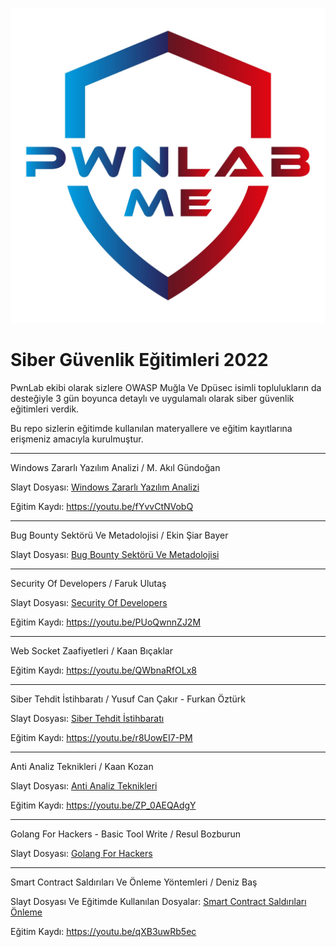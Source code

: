 ![PwnLabMe](https://github.com/PwnLabMe-Project/Siber-Guvenlik-Egitimleri-2022/blob/686db74aa6c990983204e18eadd2ea5a996a3d7c/PwnlabLogo.jpg)

# Siber Güvenlik Eğitimleri 2022 

PwnLab ekibi olarak sizlere OWASP Muğla Ve Dpüsec isimli toplulukların da desteğiyle 3 gün boyunca detaylı ve uygulamalı olarak siber güvenlik eğitimleri verdik.

Bu repo sizlerin eğitimde kullanılan materyallere ve eğitim kayıtlarına erişmeniz amacıyla kurulmuştur. 

-----

Windows Zararlı Yazılım Analizi / M. Akıl Gündoğan

Slayt Dosyası: [Windows Zararlı Yazılım Analizi](https://github.com/PwnLabMe-Project/Siber-Guvenlik-Egitimleri-2022/blob/678150b4a06203fb4ed61e7349150093b4a4912f/Sunumlar/Temel%20Windows%20Zararl%C4%B1%20Yaz%C4%B1l%C4%B1m%20Analizi.pptx)

Eğitim Kaydı: https://youtu.be/fYvvCtNVobQ

-----

Bug Bounty Sektörü Ve Metadolojisi / Ekin Şiar Bayer

Slayt Dosyası: [Bug Bounty Sektörü Ve Metadolojisi](https://github.com/PwnLabMe-Project/Siber-Guvenlik-Egitimleri-2022/blob/a4db0900ba7d572861c344026adb92374d4db4a0/Sunumlar/Bug%20Bounty%20Sekt%C3%B6r%C3%BC%20ve%20Metodolojisi.odp)

-----

Security Of Developers / Faruk Ulutaş

Slayt Dosyası: [Security Of Developers](https://github.com/PwnLabMe-Project/Siber-Guvenlik-Egitimleri-2022/blob/9b919225110397417f1adc60ed919acba4de40de/Sunumlar/Security%20for%20Developers.pdf)

Eğitim Kaydı: https://youtu.be/PUoQwnnZJ2M

-----

Web Socket Zaafiyetleri / Kaan Bıçaklar

Eğitim Kaydı: https://youtu.be/QWbnaRfOLx8

-----

Siber Tehdit İstihbaratı / Yusuf Can Çakır - Furkan Öztürk

Slayt Dosyası: [Siber Tehdit İstihbaratı](https://github.com/PwnLabMe-Project/Siber-Guvenlik-Egitimleri-2022/blob/9b919225110397417f1adc60ed919acba4de40de/Sunumlar/Siber%20Tehdit%20%C4%B0stihbarat%C4%B1.pptx)

Eğitim Kaydı: https://youtu.be/r8UowEI7-PM

-----

Anti Analiz Teknikleri / Kaan Kozan

Slayt Dosyası: [Anti Analiz Teknikleri](https://github.com/PwnLabMe-Project/Siber-Guvenlik-Egitimleri-2022/blob/9b919225110397417f1adc60ed919acba4de40de/Sunumlar/Anti%20Analiz%20Teknikleri.pptx)

Eğitim Kaydı: https://youtu.be/ZP_0AEQAdgY

-----

Golang For Hackers - Basic Tool Write / Resul Bozburun

Slayt Dosyası: [Golang For Hackers](https://github.com/PwnLabMe-Project/Siber-Guvenlik-Egitimleri-2022/blob/9b919225110397417f1adc60ed919acba4de40de/Sunumlar/Gokit%20-%20Automated%20Web%20Application%20Penetration%20Testing.pptx)

-----

Smart Contract Saldırıları Ve Önleme Yöntemleri / Deniz Baş

Slayt Dosyası Ve Eğitimde Kullanılan Dosyalar: [Smart Contract Saldırıları Önleme](http://github.com/0x471/pwnlabme_workshop22)

Eğitim Kaydı: https://youtu.be/qXB3uwRb5ec

